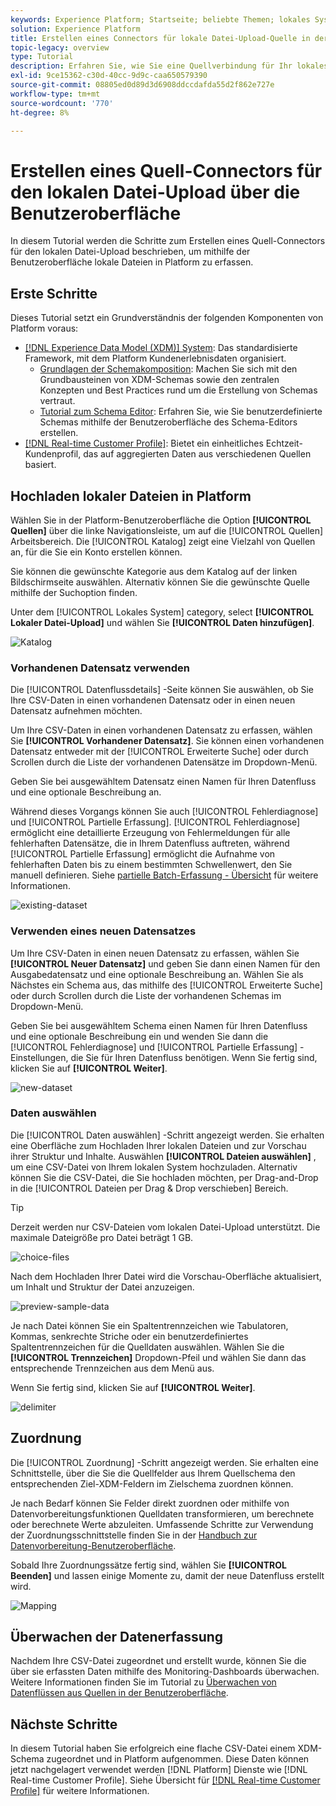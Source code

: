 ```yaml
---
keywords: Experience Platform; Startseite; beliebte Themen; lokales System; Datei-Upload; CSV zuordnen; CSV-Datei zuordnen; CSV-Datei xdm zuordnen; CSV-Datei xdm zuordnen; Handbuch zu ui;
solution: Experience Platform
title: Erstellen eines Connectors für lokale Datei-Upload-Quelle in der Benutzeroberfläche
topic-legacy: overview
type: Tutorial
description: Erfahren Sie, wie Sie eine Quellverbindung für Ihr lokales System erstellen, um lokale Dateien auf Platform zu bringen.
exl-id: 9ce15362-c30d-40cc-9d9c-caa650579390
source-git-commit: 08805ed0d89d3d6908ddccdafda55d2f862e727e
workflow-type: tm+mt
source-wordcount: '770'
ht-degree: 8%

---
```


# Erstellen eines Quell-Connectors für den lokalen Datei-Upload über die Benutzeroberfläche

In diesem Tutorial werden die Schritte zum Erstellen eines Quell-Connectors für den lokalen Datei-Upload beschrieben, um mithilfe der Benutzeroberfläche lokale Dateien in Platform zu erfassen.

## Erste Schritte

Dieses Tutorial setzt ein Grundverständnis der folgenden Komponenten von Platform voraus:

* [[!DNL Experience Data Model (XDM)] System](../../../../../xdm/home.md): Das standardisierte Framework, mit dem Platform Kundenerlebnisdaten organisiert.
   * [Grundlagen der Schemakomposition](../../../../../xdm/schema/composition.md): Machen Sie sich mit den Grundbausteinen von XDM-Schemas sowie den zentralen Konzepten und Best Practices rund um die Erstellung von Schemas vertraut.
   * [Tutorial zum Schema Editor](../../../../../xdm/tutorials/create-schema-ui.md): Erfahren Sie, wie Sie benutzerdefinierte Schemas mithilfe der Benutzeroberfläche des Schema-Editors erstellen.
* [[!DNL Real-time Customer Profile]](../../../../../profile/home.md): Bietet ein einheitliches Echtzeit-Kundenprofil, das auf aggregierten Daten aus verschiedenen Quellen basiert.

## Hochladen lokaler Dateien in Platform

Wählen Sie in der Platform-Benutzeroberfläche die Option **[!UICONTROL Quellen]** über die linke Navigationsleiste, um auf die [!UICONTROL Quellen] Arbeitsbereich. Die [!UICONTROL Katalog] zeigt eine Vielzahl von Quellen an, für die Sie ein Konto erstellen können.

Sie können die gewünschte Kategorie aus dem Katalog auf der linken Bildschirmseite auswählen. Alternativ können Sie die gewünschte Quelle mithilfe der Suchoption finden.

Unter dem [!UICONTROL Lokales System] category, select **[!UICONTROL Lokaler Datei-Upload]** und wählen Sie **[!UICONTROL Daten hinzufügen]**.

![Katalog](../../../../images/tutorials/create/local/catalog.png)

### Vorhandenen Datensatz verwenden

Die [!UICONTROL Datenflussdetails] -Seite können Sie auswählen, ob Sie Ihre CSV-Daten in einen vorhandenen Datensatz oder in einen neuen Datensatz aufnehmen möchten.

Um Ihre CSV-Daten in einen vorhandenen Datensatz zu erfassen, wählen Sie **[!UICONTROL Vorhandener Datensatz]**. Sie können einen vorhandenen Datensatz entweder mit der [!UICONTROL Erweiterte Suche] oder durch Scrollen durch die Liste der vorhandenen Datensätze im Dropdown-Menü.

Geben Sie bei ausgewähltem Datensatz einen Namen für Ihren Datenfluss und eine optionale Beschreibung an.

Während dieses Vorgangs können Sie auch [!UICONTROL Fehlerdiagnose] und [!UICONTROL Partielle Erfassung]. [!UICONTROL Fehlerdiagnose] ermöglicht eine detaillierte Erzeugung von Fehlermeldungen für alle fehlerhaften Datensätze, die in Ihrem Datenfluss auftreten, während [!UICONTROL Partielle Erfassung] ermöglicht die Aufnahme von fehlerhaften Daten bis zu einem bestimmten Schwellenwert, den Sie manuell definieren. Siehe [partielle Batch-Erfassung - Übersicht](../../../../../ingestion/batch-ingestion/partial.md) für weitere Informationen.

![existing-dataset](../../../../images/tutorials/create/local/existing-dataset.png)

### Verwenden eines neuen Datensatzes

Um Ihre CSV-Daten in einen neuen Datensatz zu erfassen, wählen Sie **[!UICONTROL Neuer Datensatz]** und geben Sie dann einen Namen für den Ausgabedatensatz und eine optionale Beschreibung an. Wählen Sie als Nächstes ein Schema aus, das mithilfe des [!UICONTROL Erweiterte Suche] oder durch Scrollen durch die Liste der vorhandenen Schemas im Dropdown-Menü.

Geben Sie bei ausgewähltem Schema einen Namen für Ihren Datenfluss und eine optionale Beschreibung ein und wenden Sie dann die [!UICONTROL Fehlerdiagnose] und [!UICONTROL Partielle Erfassung] -Einstellungen, die Sie für Ihren Datenfluss benötigen. Wenn Sie fertig sind, klicken Sie auf **[!UICONTROL Weiter]**.

![new-dataset](../../../../images/tutorials/create/local/new-dataset.png)

### Daten auswählen

Die [!UICONTROL Daten auswählen] -Schritt angezeigt werden. Sie erhalten eine Oberfläche zum Hochladen Ihrer lokalen Dateien und zur Vorschau ihrer Struktur und Inhalte. Auswählen **[!UICONTROL Dateien auswählen]** , um eine CSV-Datei von Ihrem lokalen System hochzuladen. Alternativ können Sie die CSV-Datei, die Sie hochladen möchten, per Drag-and-Drop in die [!UICONTROL Dateien per Drag &amp; Drop verschieben] Bereich.

>[!TIP]
>
>Derzeit werden nur CSV-Dateien vom lokalen Datei-Upload unterstützt. Die maximale Dateigröße pro Datei beträgt 1 GB.

![choice-files](../../../../images/tutorials/create/local/choose-files.png)

Nach dem Hochladen Ihrer Datei wird die Vorschau-Oberfläche aktualisiert, um Inhalt und Struktur der Datei anzuzeigen.

![preview-sample-data](../../../../images/tutorials/create/local/preview-sample-data.png)

Je nach Datei können Sie ein Spaltentrennzeichen wie Tabulatoren, Kommas, senkrechte Striche oder ein benutzerdefiniertes Spaltentrennzeichen für die Quelldaten auswählen. Wählen Sie die **[!UICONTROL Trennzeichen]** Dropdown-Pfeil und wählen Sie dann das entsprechende Trennzeichen aus dem Menü aus.

Wenn Sie fertig sind, klicken Sie auf **[!UICONTROL Weiter]**.

![delimiter](../../../../images/tutorials/create/local/delimiter.png)

## Zuordnung

Die [!UICONTROL Zuordnung] -Schritt angezeigt werden. Sie erhalten eine Schnittstelle, über die Sie die Quellfelder aus Ihrem Quellschema den entsprechenden Ziel-XDM-Feldern im Zielschema zuordnen können.

Je nach Bedarf können Sie Felder direkt zuordnen oder mithilfe von Datenvorbereitungsfunktionen Quelldaten transformieren, um berechnete oder berechnete Werte abzuleiten. Umfassende Schritte zur Verwendung der Zuordnungsschnittstelle finden Sie in der [Handbuch zur Datenvorbereitung-Benutzeroberfläche](../../../../../data-prep/ui/mapping.md).

Sobald Ihre Zuordnungssätze fertig sind, wählen Sie **[!UICONTROL Beenden]** und lassen einige Momente zu, damit der neue Datenfluss erstellt wird.

![Mapping](../../../../images/tutorials/create/local/mapping.png)

## Überwachen der Datenerfassung

Nachdem Ihre CSV-Datei zugeordnet und erstellt wurde, können Sie die über sie erfassten Daten mithilfe des Monitoring-Dashboards überwachen. Weitere Informationen finden Sie im Tutorial zu [Überwachen von Datenflüssen aus Quellen in der Benutzeroberfläche](../../../../../dataflows/ui/monitor-sources.md).

## Nächste Schritte

In diesem Tutorial haben Sie erfolgreich eine flache CSV-Datei einem XDM-Schema zugeordnet und in Platform aufgenommen. Diese Daten können jetzt nachgelagert verwendet werden [!DNL Platform] Dienste wie [!DNL Real-time Customer Profile]. Siehe Übersicht für [[!DNL Real-time Customer Profile]](../../../../../profile/home.md) für weitere Informationen.
